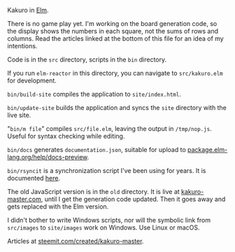 Kakuro in [Elm](http://elm-lang.org/).

There is no game play yet. I'm working on the board generation code, so the display shows the numbers in each square, not the sums of rows and columns. Read the articles linked at the bottom of this file for an idea of my intentions.

Code is in the ```src``` directory, scripts in the ```bin``` directory.

If you run ```elm-reactor``` in this directory, you can navigate to ```src/kakuro.elm``` for development.

```bin/build-site``` compiles the application to ```site/index.html```.

```bin/update-site``` builds the application and syncs the ```site``` directory with the live site.

"```bin/m file```" compiles ```src/file.elm```, leaving the output in ```/tmp/nop.js```. Useful for syntax checking while editing.

```bin/docs``` generates ```documentation.json```, suitable for upload to [package.elm-lang.org/help/docs-preview](http://package.elm-lang.org/help/docs-preview).

```bin/rsyncit``` is a synchronization script I've been using for years. It is documented [here](https://steemit.com/hacking/@billstclair/rsyncit).

The old JavaScript version is in the ```old``` directory. It is live at <a href='http://kakuro-master.com/'>kakuro-master.com</a>, until I get the generation code updated. Then it goes away and gets replaced with the Elm version.

I didn't bother to write Windows scripts, nor will the symbolic link from ```src/images``` to ```site/images``` work on Windows. Use Linux or macOS.

Articles at <a href='https://steemit.com/created/kakuro-master'>steemit.com/created/kakuro-master</a>.
